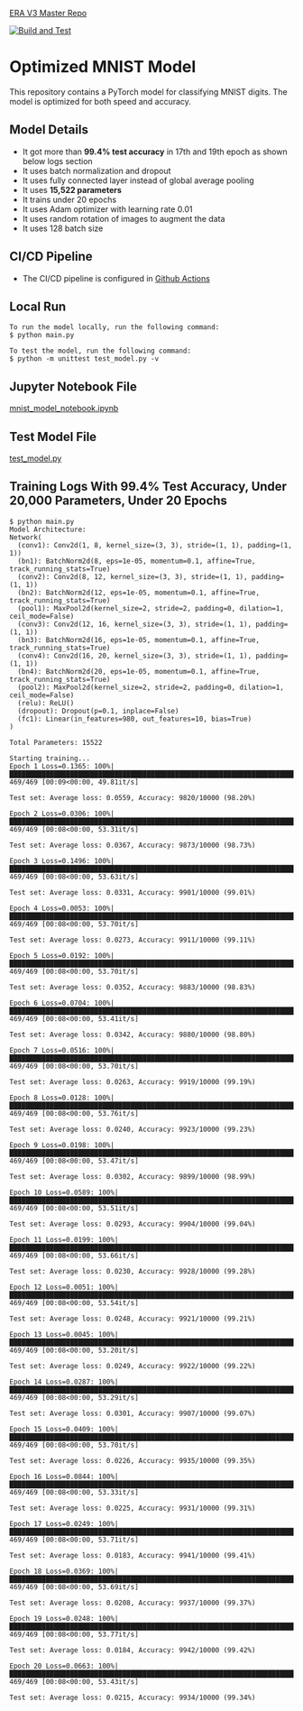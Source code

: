 [ERA V3 Master Repo](https://github.com/satyasundar/ERAv3)

[![Build and Test](https://github.com/satyasundar/erav3-s6/actions/workflows/ml-pipeline.yml/badge.svg)](https://github.com/satyasundar/erav3-s6/actions/workflows/ml-pipeline.yml)

# Optimized MNIST Model

This repository contains a PyTorch model for classifying MNIST digits. The model is optimized for both speed and accuracy.

## Model Details

- It got more than **99.4% test accuracy** in 17th and 19th epoch as shown below logs section
- It uses batch normalization and dropout
- It uses fully connected layer instead of global average pooling
- It uses **15,522 parameters**
- It trains under 20 epochs
- It uses Adam optimizer with learning rate 0.01
- It uses random rotation of images to augment the data
- It uses 128 batch size

## CI/CD Pipeline

- The CI/CD pipeline is configured in [Github Actions](https://github.com/satyasundar/erav3-s6/actions)

## Local Run

```
To run the model locally, run the following command:
$ python main.py

To test the model, run the following command:
$ python -m unittest test_model.py -v
```

## Jupyter Notebook File

[mnist_model_notebook.ipynb](mnist_model_notebook.ipynb)

## Test Model File

[test_model.py](test_model.py)

## Training Logs With 99.4% Test Accuracy, Under 20,000 Parameters, Under 20 Epochs

```
$ python main.py
Model Architecture:
Network(
  (conv1): Conv2d(1, 8, kernel_size=(3, 3), stride=(1, 1), padding=(1, 1))
  (bn1): BatchNorm2d(8, eps=1e-05, momentum=0.1, affine=True, track_running_stats=True)
  (conv2): Conv2d(8, 12, kernel_size=(3, 3), stride=(1, 1), padding=(1, 1))
  (bn2): BatchNorm2d(12, eps=1e-05, momentum=0.1, affine=True, track_running_stats=True)
  (pool1): MaxPool2d(kernel_size=2, stride=2, padding=0, dilation=1, ceil_mode=False)
  (conv3): Conv2d(12, 16, kernel_size=(3, 3), stride=(1, 1), padding=(1, 1))
  (bn3): BatchNorm2d(16, eps=1e-05, momentum=0.1, affine=True, track_running_stats=True)
  (conv4): Conv2d(16, 20, kernel_size=(3, 3), stride=(1, 1), padding=(1, 1))
  (bn4): BatchNorm2d(20, eps=1e-05, momentum=0.1, affine=True, track_running_stats=True)
  (pool2): MaxPool2d(kernel_size=2, stride=2, padding=0, dilation=1, ceil_mode=False)
  (relu): ReLU()
  (dropout): Dropout(p=0.1, inplace=False)
  (fc1): Linear(in_features=980, out_features=10, bias=True)
)

Total Parameters: 15522

Starting training...
Epoch 1 Loss=0.1365: 100%|████████████████████████████████████████████████████████████████████████████████████████████████████████████████| 469/469 [00:09<00:00, 49.81it/s]

Test set: Average loss: 0.0559, Accuracy: 9820/10000 (98.20%)

Epoch 2 Loss=0.0306: 100%|████████████████████████████████████████████████████████████████████████████████████████████████████████████████| 469/469 [00:08<00:00, 53.31it/s]

Test set: Average loss: 0.0367, Accuracy: 9873/10000 (98.73%)

Epoch 3 Loss=0.1496: 100%|████████████████████████████████████████████████████████████████████████████████████████████████████████████████| 469/469 [00:08<00:00, 53.63it/s]

Test set: Average loss: 0.0331, Accuracy: 9901/10000 (99.01%)

Epoch 4 Loss=0.0053: 100%|████████████████████████████████████████████████████████████████████████████████████████████████████████████████| 469/469 [00:08<00:00, 53.70it/s]

Test set: Average loss: 0.0273, Accuracy: 9911/10000 (99.11%)

Epoch 5 Loss=0.0192: 100%|████████████████████████████████████████████████████████████████████████████████████████████████████████████████| 469/469 [00:08<00:00, 53.70it/s]

Test set: Average loss: 0.0352, Accuracy: 9883/10000 (98.83%)

Epoch 6 Loss=0.0704: 100%|████████████████████████████████████████████████████████████████████████████████████████████████████████████████| 469/469 [00:08<00:00, 53.41it/s]

Test set: Average loss: 0.0342, Accuracy: 9880/10000 (98.80%)

Epoch 7 Loss=0.0516: 100%|████████████████████████████████████████████████████████████████████████████████████████████████████████████████| 469/469 [00:08<00:00, 53.70it/s]

Test set: Average loss: 0.0263, Accuracy: 9919/10000 (99.19%)

Epoch 8 Loss=0.0128: 100%|████████████████████████████████████████████████████████████████████████████████████████████████████████████████| 469/469 [00:08<00:00, 53.76it/s]

Test set: Average loss: 0.0240, Accuracy: 9923/10000 (99.23%)

Epoch 9 Loss=0.0198: 100%|████████████████████████████████████████████████████████████████████████████████████████████████████████████████| 469/469 [00:08<00:00, 53.47it/s]

Test set: Average loss: 0.0302, Accuracy: 9899/10000 (98.99%)

Epoch 10 Loss=0.0589: 100%|███████████████████████████████████████████████████████████████████████████████████████████████████████████████| 469/469 [00:08<00:00, 53.51it/s]

Test set: Average loss: 0.0293, Accuracy: 9904/10000 (99.04%)

Epoch 11 Loss=0.0199: 100%|███████████████████████████████████████████████████████████████████████████████████████████████████████████████| 469/469 [00:08<00:00, 53.66it/s]

Test set: Average loss: 0.0230, Accuracy: 9928/10000 (99.28%)

Epoch 12 Loss=0.0051: 100%|███████████████████████████████████████████████████████████████████████████████████████████████████████████████| 469/469 [00:08<00:00, 53.54it/s]

Test set: Average loss: 0.0248, Accuracy: 9921/10000 (99.21%)

Epoch 13 Loss=0.0045: 100%|███████████████████████████████████████████████████████████████████████████████████████████████████████████████| 469/469 [00:08<00:00, 53.20it/s]

Test set: Average loss: 0.0249, Accuracy: 9922/10000 (99.22%)

Epoch 14 Loss=0.0287: 100%|███████████████████████████████████████████████████████████████████████████████████████████████████████████████| 469/469 [00:08<00:00, 53.29it/s]

Test set: Average loss: 0.0301, Accuracy: 9907/10000 (99.07%)

Epoch 15 Loss=0.0409: 100%|███████████████████████████████████████████████████████████████████████████████████████████████████████████████| 469/469 [00:08<00:00, 53.70it/s]

Test set: Average loss: 0.0226, Accuracy: 9935/10000 (99.35%)

Epoch 16 Loss=0.0844: 100%|███████████████████████████████████████████████████████████████████████████████████████████████████████████████| 469/469 [00:08<00:00, 53.33it/s]

Test set: Average loss: 0.0225, Accuracy: 9931/10000 (99.31%)

Epoch 17 Loss=0.0249: 100%|███████████████████████████████████████████████████████████████████████████████████████████████████████████████| 469/469 [00:08<00:00, 53.71it/s]

Test set: Average loss: 0.0183, Accuracy: 9941/10000 (99.41%)

Epoch 18 Loss=0.0369: 100%|███████████████████████████████████████████████████████████████████████████████████████████████████████████████| 469/469 [00:08<00:00, 53.69it/s]

Test set: Average loss: 0.0208, Accuracy: 9937/10000 (99.37%)

Epoch 19 Loss=0.0248: 100%|███████████████████████████████████████████████████████████████████████████████████████████████████████████████| 469/469 [00:08<00:00, 53.77it/s]

Test set: Average loss: 0.0184, Accuracy: 9942/10000 (99.42%)

Epoch 20 Loss=0.0663: 100%|███████████████████████████████████████████████████████████████████████████████████████████████████████████████| 469/469 [00:08<00:00, 53.43it/s]

Test set: Average loss: 0.0215, Accuracy: 9934/10000 (99.34%)
```
